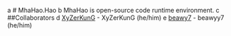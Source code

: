 a # MhaHao.Hao
b MhaHao is open-source code runtime environment.
c ##Collaborators
d <a href="https://github.com/XyZerKunG">XyZerKunG</a> - XyZerKunG (he/him)
e <a href="https://github.com/beawy7">beawy7</a> - beawyy7 (he/him)

